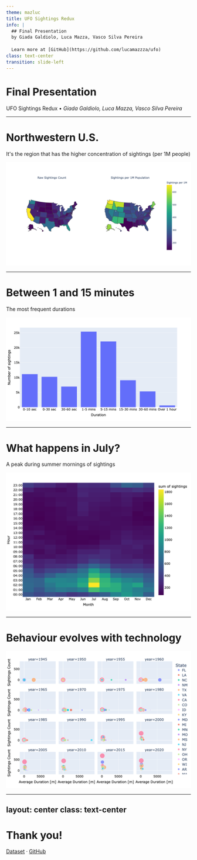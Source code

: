 ```yaml
---
theme: mazluc
title: UFO Sightings Redux
info: |
  ## Final Presentation
  by Giada Galdiolo, Luca Mazza, Vasco Silva Pereira 

  Learn more at [GitHub](https://github.com/lucamazzza/ufo)
class: text-center
transition: slide-left
---
```


# Final Presentation

UFO Sightings Redux • *Giada Galdiolo, Luca Mazza, Vasco Silva Pereira*

<div class="abs-br m-6 text-xl">
    <a href="https://github.com/lucamazzza/spoty" target="_blank" class="slidev-icon-btn" style="color: #d693f9">
        <carbon:logo-github />
    </a>
    <a href="https://nbviewer.org/github/lucamazzza/ufo/blob/main/ufo.ipynb" target="_blank" class="slidev-icon-btn" style="color: #d693f9">
        <carbon:logo-jupyter />
    </a>
</div>

---

# Northwestern U.S. 

It's the region that has the higher concentration of sightings (per 1M people)

<img src="./assets/states.png" width="700">

<style> h1 { @apply text-5xl; } </style>

---

# Between 1 and 15 minutes

The most frequent durations

<img src="./assets/duration_distribution.png" width="700">

<style> h1 { @apply text-5xl; } </style>

---

# What happens in July? 

A peak during summer mornings of sightings

<img src="./assets/peak_during_summer.png" width="550">

<style> h1 { @apply text-5xl; } </style>

---

# Behaviour evolves with technology

<img src="./assets/behaviour_over_years.png" width="600">

<style> h1 { @apply text-5xl; } </style>

---
layout: center
class: text-center
---

# Thank you!

[Dataset](https://github.com/rfordatascience/tidytuesday/blob/main/data/2023/2023-06-20/readme.md) · [GitHub](https://github.com/lucamazzza/ufo)
